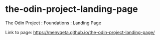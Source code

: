 # the-odin-project-landing-page
The Odin Project : Foundations : Landing Page


Link to page: https://menvqeta.github.io/the-odin-project-landing-page/

